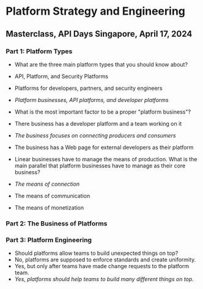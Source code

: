 # Platform Strategy and Engineering

## Masterclass, API Days Singapore, April 17, 2024

### Part 1: Platform Types

- What are the three main platform types that you should know about?
 - API, Platform, and Security Platforms
 - Platforms for developers, partners, and security engineers
 - *Platform businesses, API platforms, and developer platforms*

- What is the most important factor to be a proper "platform business"?
 - There business has a developer platform and a team working on it
 - *The business focuses on connecting producers and consumers*
 - The business has a Web page for external developers as their platform

- Linear businesses have to manage the means of production. What is the main parallel that platform businesses have to manage as their core business?
 - *The means of connection*
 - The means of communication
 - The means of monetization

### Part 2: The Business of Platforms

### Part 3: Platform Engineering

- Should platforms allow teams to build unexpected things on top?
 - No, platforms are supposed to enforce standards and create uniformity.
 - Yes, but only after teams have made change requests to the platform team.
 - *Yes, platforms should help teams to build many different things on top.*

